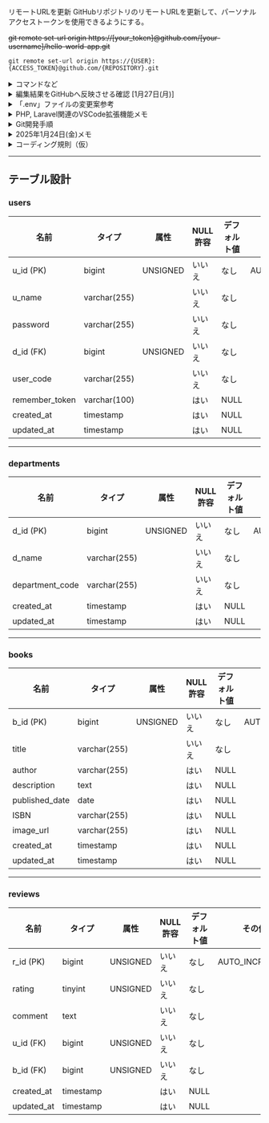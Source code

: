 リモートURLを更新
GitHubリポジトリのリモートURLを更新して、パーソナルアクセストークンを使用できるようにする。

~~git remote set-url origin https://[your_token]@github.com/[your-username]/hello-world-app.git~~


```
git remote set-url origin https://{USER}:{ACCESS_TOKEN}@github.com/{REPOSITORY}.git
```



<details>
<summary>コマンドなど</summary>


パッケージのインストール
```
composer install
```

環境設定ファイルの作成
```
cp .env.example .env
```

アプリケーションキーの生成
```
php artisan key:generate
```

データベースの設定(.envファイル)
```
DB_CONNECTION=mysql
DB_HOST=127.0.0.1
DB_PORT=3306
DB_DATABASE=データベース名
DB_USERNAME=ユーザー名
DB_PASSWORD=パスワード

```

データベースマイグレーション
```
php artisan migrate

```

シーダー実行
```
php artisan db:seed
```

（キャッシュのクリア）
```
php artisan config:clear
php artisan cache:clear
php artisan route:clear
php artisan view:clear

```


</details>

<details><summary>
編集結果をGitHubへ反映させる確認 [1月27日(月)]
    
</summary>    
1. 事前準備:   現在の作業すべてを一旦コミットしておく => プッシュする

■ステージング
```
git add .
```

■コミット
```
git commit -m "新しいブランチを作成するためにコミット"
```

■プル
```
git pull origin main
```
準備完了


2. 各々がローカル環境のmainブランチにて、以下の[]内に`OK`を入力し、`add => commit => push` する

- [] リーダー
- [] サブリーダー
- [] ドキュメント管理
- [] 書記

<details>
<summary>上記2.`add => commit => push`の手順(詳細)</summary>
    
#0. 現在のブランチを確認する(*が現在のブランチ)
    
```    
git branch
```

#1. 編集してみる
README.mdファイルに`OK`と入力

```md
- [OK] リーダー
```

#2. ステージングする(コミットするファイルを登録する)

```
git add README.md
```

#3. コミットする（登録したファイルの変更履歴をローカルリポジトリに記録する）

```
git commit -m "OKを追加"
```

#4. プッシュする（ローカルリポジトリの変更をリモートリポジトリへ反映させる）

```
git push
```
#5. GitHub(リモートリポジトリ[origin/main])に変更が反映された

#6. 他の人の変更をリモートリポジトリからローカルリポジトリに取り込む(プル)

```
git pull origin main
```

#7. VSCodeにて他の人の変更が取り込まれたことを確認できる
README.md
```
- [OK] リーダー
- [OK] サブリーダー
- [OK] ドキュメント管理
- [OK] 書記

```
##### 以上 ###############

</details>
    
</details>


<details><summary>「.env」ファイルの変更案参考</summary>

    
24: DB_CONNECTION=mysql

25: DB_HOST=127.0.0.1

26: DB_PORT=3306

27: DB_DATABASE=book_management_db

28: DB_USERNAME=bookuser

29: DB_PASSWORD=bookpassword    

31: ~~SESSION_DRIVER=database~~

31:=> SESSION_DRIVER=file 



</details>


<details>
    <summary>PHP, Laravel関連のVSCode拡張機能メモ</summary>

■Laravel拡張機能
- Laravel Extension Pack / (Winnie Lin)  ...Laravelの開発に有用な拡張機能13個の詰め合わせ


<br>
<br>
<br>
    
~~■PHP拡張機能~~
~~- PHP Intelephense : 高機能な構文チェックやコード補完機能が使えるようになるが、~~  
~~「PHP Intelephense」を使用するためには、VSCodeに組み込まれている「PHP 言語機能」を無効にする必要あり。~~

~~手順は以下の通り。~~

~~1. VSCodeで拡張機能の一覧を開く~~
~~2. 「@builtin php」と検索する~~
~~3. 「PHP 言語機能」を無効にする。「PHP の基本言語サポート」は有効のままでOK。~~

    
</details>


<details><summary>Git開発手順</summary>
以下は、Gitを使用して4人のチームが機能ごとにブランチを分けて開発を進める手順です。git-flowは使用せず、mainブランチと機能ブランチの2つの関係で行います。

### 1. リポジトリのクローン
まず、リポジトリをクローンします。
```bash
git clone <リポジトリURL>
cd <リポジトリ名>
```

### 2. ブランチの作成
各メンバーは自分の機能ブランチを作成します。
```bash
git checkout -b feature/<機能名>
```

### 3. 開発作業
各自の機能ブランチで開発を進めます。
```bash
git add .
git commit -m "Add <機能名> feature"
```

### 4. リモートリポジトリへのプッシュ
作業が完了したら、リモートリポジトリにプッシュします。
```bash
git push origin feature/<機能名>
```

### 5. プルリクエストの作成
GitHubなどのプラットフォームでプルリクエストを作成し、mainブランチへのマージをリクエストします。

### 6. コードレビューとマージ
他のメンバーがコードレビューを行い、問題がなければmainブランチにマージします。

### 7. mainブランチの更新
mainブランチを最新の状態に保つために、定期的にmainブランチをプルします。
```bash
git checkout main
git pull origin main
```

### 8. 機能ブランチの更新
mainブランチの変更を自分の機能ブランチに取り込みます。
```bash
git checkout feature/<機能名>
git merge main
```

### 9. コンフリクトの解消
マージ時にコンフリクトが発生した場合は、手動で解消します。
```bash
# コンフリクトを解消した後
git add .
git commit -m "Resolve merge conflicts"
```

### 10. 繰り返し
上記の手順を繰り返して開発を進めます。

これで、各メンバーが機能ごとにブランチを分けて開発を進めながら、mainブランチに随時更新していくことができます。

</details>



<details><summary>2025年1月24日(金)メモ</summary>
    - GitHubのエラーは、再度新しいリポジトリをpublicで作成することで解決
    - 招待されたメールから「Accept invitation」を押下を忘れていたかも

</details>


<details>
<summary>
 コーディング規則（仮）
</summary>
    

本プロジェクトのコーディング規則は、以下の通り。

## 要約

「クラス名やファイル名はパスカルケース」「関数・変数名はキャメルケース」「定数は大文字スネークケース」と覚えてすればよい。

### 1. **クラス名**

-   **パスカルケース（PascalCase）**を使用。
-   単語の先頭を大文字にし、単語間に区切り文字を使わない。
-   例:
    ```php
    class UserProfile {}
    class BookManager {}
    ```

---

### 2. **メソッド名**

-   **キャメルケース（camelCase）**を使用。
-   最初の単語を小文字にし、それ以降の単語の先頭を大文字に。
-   例:
    ```php
    public function getUserName() {}
    public function calculateTotal() {}
    ```

---

### 3. **変数名**

-   **キャメルケース（camelCase）**を使用。
-   メソッド名と同じルール。
-   例:
    ```php
    $userName = 'John';
    $totalAmount = 100;
    ```

---

### 4. **定数名**

-   **全て大文字（UPPER_SNAKE_CASE）**で、単語間はアンダースコア（\_）で区切る。
-   例:
    ```php
    const MAX_USERS = 100;
    const API_KEY = 'your-api-key';
    ```

---

### 5. **名前空間とクラス**

-   名前空間は**パスカルケース**。
-   フォルダ構造と対応させる。
-   例:

    ```php
    namespace App\Services;

    class UserService {}
    ```

---

### 6. **ファイル名**

-   クラス名に一致させ、**パスカルケース**を使用。
-   例:
    ファイル名: `UserProfile.php`

---

</details>

---

## テーブル設計

### users
| 名前             | タイプ           | 属性       | NULL許容 | デフォルト値 | その他          |
|------------------|------------------|------------|------|--------------|-----------------|
| u_id (PK)          | bigint          | UNSIGNED   | いいえ | なし         | AUTO_INCREMENT  |
| u_name           | varchar(255)    |            | いいえ | なし         |                 |
| password         | varchar(255)    |            | いいえ | なし         |                 |
| d_id (FK)        | bigint          | UNSIGNED   | いいえ | なし         |                 |
| user_code        | varchar(255)    |            | いいえ | なし         |                 |
| remember_token   | varchar(100)    |            | はい   | NULL         |                 |
| created_at       | timestamp       |            | はい   | NULL         |                 |
| updated_at       | timestamp       |            | はい   | NULL         |                 |

---

### departments
| 名前              | タイプ           | 属性       | NULL許容 | デフォルト値 | その他          |
|-------------------|------------------|------------|------|--------------|-----------------|
| d_id (PK)           | bigint          | UNSIGNED   | いいえ | なし         | AUTO_INCREMENT  |
| d_name            | varchar(255)    |            | いいえ | なし         |                 |
| department_code   | varchar(255)    |            | いいえ | なし         |                 |
| created_at        | timestamp       |            | はい   | NULL         |                 |
| updated_at        | timestamp       |            | はい   | NULL         |                 |

---

### books
| 名前              | タイプ           | 属性       | NULL許容 | デフォルト値 | その他          |
|-------------------|------------------|------------|------|--------------|-----------------|
| b_id (PK)           | bigint          | UNSIGNED   | いいえ | なし         | AUTO_INCREMENT  |
| title             | varchar(255)    |            | いいえ | なし         |                 |
| author            | varchar(255)    |            | はい   | NULL         |                 |
| description       | text            |            | はい   | NULL         |                 |
| published_date    | date            |            | はい   | NULL         |                 |
| ISBN              | varchar(255)    |            | はい   | NULL         |                 |
| image_url         | varchar(255)    |            | はい   | NULL         |                 |
| created_at        | timestamp       |            | はい   | NULL         |                 |
| updated_at        | timestamp       |            | はい   | NULL         |                 |

---

### reviews

| 名前              | タイプ           | 属性       | NULL許容 | デフォルト値 | その他          |
|-------------------|------------------|------------|------|--------------|-----------------|
| r_id (PK)           | bigint          | UNSIGNED   | いいえ | なし         | AUTO_INCREMENT  |
| rating            | tinyint         | UNSIGNED   | いいえ | なし         |                 |
| comment           | text            |            | いいえ | なし         |                 |
| u_id (FK) | bigint          | UNSIGNED   | いいえ | なし         |                 |
| b_id (FK) | bigint          | UNSIGNED   | いいえ | なし         |                 |
| created_at        | timestamp       |            | はい   | NULL         |                 |
| updated_at        | timestamp       |            | はい   | NULL         |                 |





